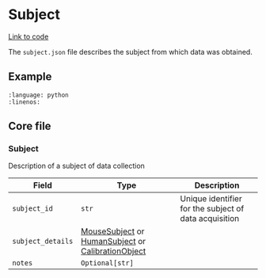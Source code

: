 # Subject

[Link to code](https://github.com/AllenNeuralDynamics/aind-data-schema/blob/dev/src/aind_data_schema/core/subject.py)

The `subject.json` file describes the subject from which data was obtained.

## Example

```{literalinclude} ../../examples/subject.py
:language: python
:linenos:
```


## Core file

### Subject

Description of a subject of data collection

| Field | Type | Description |
|-------|------|-------------|
| `subject_id` | `str` | Unique identifier for the subject of data acquisition |
| `subject_details` | [MouseSubject](components/subjects.md#mousesubject) or [HumanSubject](components/subjects.md#humansubject) or [CalibrationObject](components/subjects.md#calibrationobject) |  |
| `notes` | `Optional[str]` |  |
